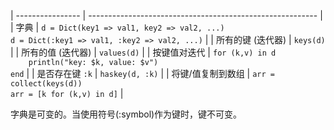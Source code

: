 
| ---------------- | --------------------------------------------------------- |
| 字典 | `d = Dict(key1 => val1, key2 => val2, ...)`<br>`d = Dict(:key1 => val1, :key2 => val2, ...)` |
| 所有的键 (迭代器) | `keys(d)`                                                 |
| 所有的值 (迭代器) | `values(d)`                                               |
| 按键值对迭代      | `for (k,v) in d`<br>`    println("key: $k, value: $v")`<br>`end` |
| 是否存在键 `:k`   | `haskey(d, :k)`                                           |
| 将键/值复制到数组 | `arr = collect(keys(d))`<br>`arr = [k for (k,v) in d]`     |

字典是可变的。当使用符号(:symbol)作为键时，键不可变。
